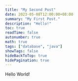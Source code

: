 ```yaml
---
title: "My Second Post"
date: 2023-05-08T12:00:00+08:00
summary: "My First Post."
description: "Hello!"
toc: true
readTime: false
autonumber: true
math: true
tags: ["database", "java"]
showTags: false
hideBackToTop: true
hidePagination: true
---
```


Hello World!
